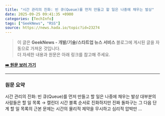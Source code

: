 ```yaml
---
title: "시간 관리의 진화: 빈 큐(Queue)를 먼저 만들고 할 일은 나중에 채우는 발상"
date: 2025-09-25 09:41:35 +0900
categories: [TechInfo]
tags: ["GeekNews", "RSS"]
source: https://news.hada.io/topic?id=23274
---
```

> 이 글은 **GeekNews - 개발/기술/스타트업 뉴스 서비스** 블로그에 게시된 글을 자동으로 가져온 것입니다. <br>
> 더 자세한 내용과 원문은 아래 링크를 참고해 주세요.

[**➡️ 원문 보러 가기**](https://news.hada.io/topic?id=23274)

---

### 원문 요약
시간 관리의 진화: 빈 큐(Queue)를 먼저 만들고 할 일은 나중에 채우는 발상 대부분의 사람들은 할 일 목록 → 캘린더 시간 블록 순서로 진화하지만 진짜 돌파구는 그 다음 단계  할 일 목록의 근본 문제는 시간의 물리적 제약을 무시하고 심리적 압박만 ...
